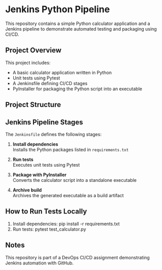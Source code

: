 # Jenkins Python Pipeline

This repository contains a simple Python calculator application and a Jenkins pipeline to demonstrate automated testing and packaging using CI/CD.

## Project Overview

This project includes:

- A basic calculator application written in Python
- Unit tests using Pytest
- A Jenkinsfile defining CI/CD stages
- PyInstaller for packaging the Python script into an executable

## Project Structure


## Jenkins Pipeline Stages

The `Jenkinsfile` defines the following stages:

1. **Install dependencies**  
   Installs the Python packages listed in `requirements.txt`

2. **Run tests**  
   Executes unit tests using Pytest

3. **Package with PyInstaller**  
   Converts the calculator script into a standalone executable

4. **Archive build**  
   Archives the generated executable as a build artifact

## How to Run Tests Locally

1. Install dependencies:
pip install -r requirements.txt
2. Run tests:
pytest test_calculator.py

## Notes

This repository is part of a DevOps CI/CD assignment demonstrating Jenkins automation with GitHub.

